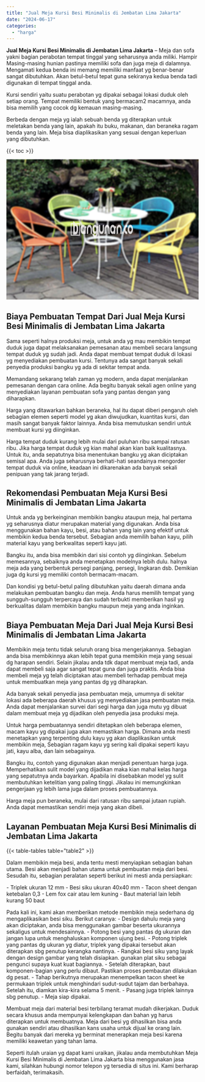 ```yaml
---
title: "Jual Meja Kursi Besi Minimalis di Jembatan Lima Jakarta"
date: "2024-06-17"
categories: 
  - "harga"
---
```


**Jual Meja Kursi Besi Minimalis di Jembatan Lima Jakarta** – Meja dan sofa yakni bagian perabotan tempat tinggal yang seharusnya anda miliki. Hampir Masing-masing hunian pastinya memiliki sofa dan juga meja di dalamnya. Mengamati kedua benda ini memang memiliki manfaat yg benar-benar sangat dibutuhkan. Akan betul-betul tepat guna sekiranya kedua benda tadi digunakan di tempat tinggal anda.

Kursi sendiri yaitu suatu perabotan yg dipakai sebagai lokasi duduk oleh setiap orang. Tempat memiliki bentuk yang bermacam2 macamnya, anda bisa memilih yang cocok dg kemauan masing-masing.

Berbeda dengan meja yg ialah sebuah benda yg diterapkan untuk meletakan benda yang lain, apakah itu buku, makanan, dan beraneka ragam benda yang lain. Meja bisa diaplikasikan yang sesuai dengan keperluan yang dibutuhkan.

{{< toc >}}

![Jual Meja Kursi Besi Minimalis di Jembatan Lima Jakarta](/images/jual-meja-besi-murah33.png)

## Biaya Pembuatan Tempat Dari Jual Meja Kursi Besi Minimalis di Jembatan Lima Jakarta

Sama seperti halnya produksi meja, untuk anda yg mau membikin tempat duduk juga dapat melaksanakan pemesanan atau membeli secara langsung tempat duduk yg sudah jadi. Anda dapat membuat tempat duduk di lokasi yg menyediakan pembuatan kursi. Tentunya ada sangat banyak sekali penyedia produksi bangku yg ada di sekitar tempat anda.

Memandang sekarang telah zaman yg modern, anda dapat menjalankan pemesanan dengan cara online. Ada begitu banyak sekali agen online yang menyediakan layanan pembuatan sofa yang pantas dengan yang diharapkan.

Harga yang ditawarkan bahkan beraneka, hal itu dapat diberi pengaruh oleh sebagian elemen seperti model yg akan diwujudkan, kuantitas kursi, dan masih sangat banyak faktor lainnya. Anda bisa memutuskan sendiri untuk membuat kursi yg diinginkan.

Harga tempat duduk kurang lebih mulai dari puluhan ribu sampai ratusan ribu. Jika harga tempat duduk yg kian mahal akan kian baik kualitasnya. Untuk itu, anda sepatutnya bisa menentukan bangku yg akan diciptakan semisal apa. Anda juga seharusnya berhati-hati seandainya mengorder tempat duduk via online, keadaan ini dikarenakan ada banyak sekali penipuan yang tak jarang terjadi.

## Rekomendasi Pembuatan Meja Kursi Besi Minimalis di Jembatan Lima Jakarta

Untuk anda yg berkeinginan membikin bangku ataupun meja, hal pertama yg seharusnya diatur merupakan material yang digunakan. Anda bisa menggunakan bahan kayu, besi, atau bahan yang lain yang efektif untuk membikin kedua benda tersebut. Sebagian anda memilih bahan kayu, pilih material kayu yang berkwalitas seperti kayu jati.

Bangku itu, anda bisa membikin dari sisi contoh yg diinginkan. Sebelum memesannya, sebaiknya anda menetapkan modelnya lebih dulu. halnya meja ada yang berbentuk persegi panjang, persegi, lingkaran dsb. Demikian juga dg kursi yg memiliki contoh bermacam-macam.

Dan kondisi yg betul-betul paling dibutuhkan yaitu daerah dimana anda melakukan pembuatan bangku dan meja. Anda harus memilih tempat yang sungguh-sungguh terpercaya dan sudah terbukti memberikan hasil yg berkualitas dalam membikin bangku maupun meja yang anda inginkan.

## Biaya Pembuatan Meja Dari Jual Meja Kursi Besi Minimalis di Jembatan Lima Jakarta

Membikin meja tentu tidak seluruh orang bisa mengerjakannya. Sebagian anda bisa membikinnya akan lebih tepat guna membikin meja yang sesuai dg harapan sendiri. Selain jikalau anda tdk dapat membuat meja tadi, anda dapat membeli saja agar sangat tepat guna dan juga praktis. Anda bisa membeli meja yg telah diciptakan atau membeli terhadap pembuat meja untuk membuatkan meja yang pantas dg yg diharapkan.

Ada banyak sekali penyedia jasa pembuatan meja, umumnya di sekitar lokasi ada beberapa daerah khusus yg menyediakan jasa pembuatan meja. Anda dapat menjalankan survei dari segi harga dan juga mutu yg dibuat dalam membuat meja yg dijadikan oleh penyedia jasa produksi meja.

Untuk harga pembuatannya sendiri ditetapkan oleh beberapa elemen, macam kayu yg dipakai juga akan memastikan harga. Dimana anda mesti menetapkan yang terpenting dulu kayu yg akan diaplikasikan untuk membikin meja, Sebagian ragam kayu yg sering kali dipakai seperti kayu jati, kayu alba, dan lain sebagainya.

Bangku itu, contoh yang digunakan akan menjadi penentuan harga juga. Memperhatikan sulit model yang dijadikan maka kian mahal kelas harga yang sepatutnya anda bayarkan. Apabila ini disebabkan model yg sulit membutuhkan ketelitian yang paling tinggi. Jikalau ini memungkinkan pengerjaan yg lebih lama juga dalam proses pembuatannya.

Harga meja pun beraneka, mulai dari ratusan ribu sampai jutaan rupiah. Anda dapat memastikan sendiri meja yang akan dibeli.

## Layanan Pembuatan Meja Kursi Besi Minimalis di Jembatan Lima Jakarta

{{< table-tables table="table2" >}}

Dalam membikin meja besi, anda tentu mesti menyiapkan sebagian bahan utama. Besi akan menjadi bahan utama untuk pembuatan meja dari besi. Sesudah itu, sebagian peralatan seperti berikut ini mesti anda persiapkan:

\- Triplek ukuran 12 mm - Besi siku ukuran 40x40 mm - Tacon sheet dengan ketebalan 0,3 - Lem fox cair atau lem kuning - Baut material lain lebih kurang 50 baut

Pada kali ini, kami akan memberikan metode membikin meja sederhana dg mengaplikasikan besi siku. Berikut caranya: - Design dahulu meja yang akan diciptakan, anda bisa menggunakan gambar beserta ukurannya sekaligus untuk mendesainnya. - Potong besi yang pantas dg ukuran dan jangan lupa untuk menghaluskan komponen ujung besi. - Potong triplek yang pantas dg ukuran yg diatur, triplek yang dipakai tersebut akan diterapkan sbg penutup kerangka nantinya. - Rangkai besi siku yang layak dengan design gambar yang telah disiapkan. gunakan plat siku sebagai pengunci supaya kuat kuat bagiannya. - Setelah diterapkan, baut komponen-bagian yang perlu dibaut. Pastikan proses pembautan dilakukan dg pesat. - Tahap berikutnya merupakan menempelkan tacon sheet ke permukaan triplek untuk menghindari sudut-sudut tajam dan berbahaya. Setelah itu, diamkan kira-kira selama 5 menit. - Pasang juga triplek lainnya sbg penutup. - Meja siap dipakai.

Membuat meja dari material besi terbilang teramat mudah dikerjakan. Duduk secara khusus anda mempunyai kelengkapan dan bahan yg harus diterapkan untuk membuatnya. Meja dari besi yg dihasilkan bisa anda gunakan sendiri atau dihasilkan kans usaha untuk dijual ke orang lain. Begitu banyak dari mereka yg berminat menerapkan meja besi karena memiliki keawetan yang tahan lama.

Seperti itulah uraian yg dapat kami uraikan, jikalau anda membutuhkan Meja Kursi Besi Minimalis di Jembatan Lima Jakarta bisa menggunakan jasa kami, silahkan hubungi nomor telepon yg tersedia di situs ini. Kami berharap berfaidah, terimakasih.

